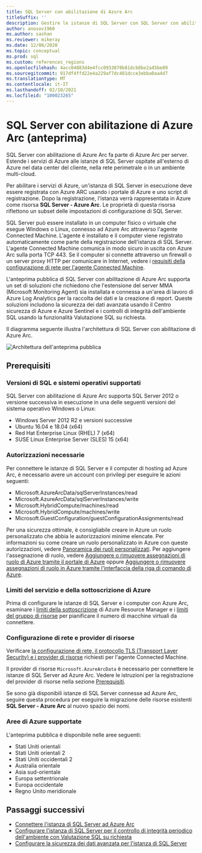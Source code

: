 ```yaml
---
title: SQL Server con abilitazione di Azure Arc
titleSuffix: ''
description: Gestire le istanze di SQL Server con SQL Server con abilitazione di Azure Arc
author: anosov1960
ms.author: sashan
ms.reviewer: mikeray
ms.date: 12/08/2020
ms.topic: conceptual
ms.prod: sql
ms.custom: references_regions
ms.openlocfilehash: 4acc04883d4e4fcc0933078b81dcb8be2a45be89
ms.sourcegitcommit: 917df4ffd22e4a229af7dc481dcce3ebba0aa4d7
ms.translationtype: MT
ms.contentlocale: it-IT
ms.lasthandoff: 02/10/2021
ms.locfileid: "100023265"
---
```

# <a name="azure-arc-enabled-sql-server-preview"></a>SQL Server con abilitazione di Azure Arc (anteprima)

SQL Server con abilitazione di Azure Arc fa parte di Azure Arc per server. Estende i servizi di Azure alle istanze di SQL Server ospitate all'esterno di Azure nel data center del cliente, nella rete perimetrale o in un ambiente multi-cloud.

Per abilitare i servizi di Azure, un'istanza di SQL Server in esecuzione deve essere registrata con Azure ARC usando i portale di Azure e uno script di registrazione. Dopo la registrazione, l'istanza verrà rappresentata in Azure come risorsa __SQL Server - Azure Arc__. Le proprietà di questa risorsa riflettono un subset delle impostazioni di configurazione di SQL Server.

SQL Server può essere installato in un computer fisico o virtuale che esegue Windows o Linux, connesso ad Azure Arc attraverso l'agente Connected Machine. L'agente è installato e il computer viene registrato automaticamente come parte della registrazione dell'istanza di SQL Server. L'agente Connected Machine comunica in modo sicuro in uscita con Azure Arc sulla porta TCP 443. Se il computer si connette attraverso un firewall o un server proxy HTTP per comunicare in Internet, vedere i [requisiti della configurazione di rete per l'agente Connected Machine](/azure/azure-arc/servers/agent-overview#prerequisites).

L'anteprima pubblica di SQL Server con abilitazione di Azure Arc supporta un set di soluzioni che richiedono che l'estensione del server MMA (Microsoft Monitoring Agent) sia installata e connessa a un'area di lavoro di Azure Log Analytics per la raccolta dei dati e la creazione di report. Queste soluzioni includono la sicurezza dei dati avanzata usando il Centro sicurezza di Azure e Azure Sentinel e i controlli di integrità dell'ambiente SQL usando la funzionalità Valutazione SQL su richiesta.

Il diagramma seguente illustra l'architettura di SQL Server con abilitazione di Azure Arc.

![Architettura dell'anteprima pubblica](media/overview/pubic-preview-architecture.png)

## <a name="prerequisites"></a>Prerequisiti

### <a name="supported-sql-versions-and-operating-systems"></a>Versioni di SQL e sistemi operativi supportati

SQL Server con abilitazione di Azure Arc supporta SQL Server 2012 o versione successiva in esecuzione in una delle seguenti versioni del sistema operativo Windows o Linux:

- Windows Server 2012 R2 e versioni successive
- Ubuntu 16.04 e 18.04 (x64)
- Red Hat Enterprise Linux (RHEL) 7 (x64) 
- SUSE Linux Enterprise Server (SLES) 15 (x64)

### <a name="required-permissions"></a>Autorizzazioni necessarie

Per connettere le istanze di SQL Server e il computer di hosting ad Azure Arc, è necessario avere un account con privilegi per eseguire le azioni seguenti:
   * Microsoft.AzureArcData/sqlServerInstances/read
   * Microsoft.AzureArcData/sqlServerInstances/write
   * Microsoft.HybridCompute/machines/read
   * Microsoft.HybridCompute/machines/write
   * Microsoft.GuestConfiguration/guestConfigurationAssignments/read

Per una sicurezza ottimale, è consigliabile creare in Azure un ruolo personalizzato che abbia le autorizzazioni minime elencate. Per informazioni su come creare un ruolo personalizzato in Azure con queste autorizzazioni, vedere [Panoramica dei ruoli personalizzati](/azure/active-directory/users-groups-roles/roles-custom-overview). Per aggiungere l'assegnazione di ruolo, vedere [Aggiungere o rimuovere assegnazioni di ruolo di Azure tramite il portale di Azure](/azure/role-based-access-control/role-assignments-portal) oppure [Aggiungere o rimuovere assegnazioni di ruolo in Azure tramite l'interfaccia della riga di comando di Azure](/azure/role-based-access-control/role-assignments-cli).

### <a name="azure-subscription-and-service-limits"></a>Limiti del servizio e della sottoscrizione di Azure

Prima di configurare le istanze di SQL Server e i computer con Azure Arc, esaminare i [limiti della sottoscrizione](/azure/azure-resource-manager/management/azure-subscription-service-limits#subscription-limits) di Azure Resource Manager e i [limiti del gruppo di risorse](/azure/azure-resource-manager/management/azure-subscription-service-limits#resource-group-limits) per pianificare il numero di macchine virtuali da connettere.

### <a name="networking-configuration-and-resource-providers"></a>Configurazione di rete e provider di risorse

Verificare [la configurazione di rete, il protocollo TLS (Transport Layer Security) e i provider di risorse](/azure/azure-arc/servers/agent-overview#prerequisites) richiesti per l'agente Connected Machine.

Il provider di risorse `Microsoft.AzureArcData` è necessario per connettere le istanze di SQL Server ad Azure Arc. Vedere le istruzioni per la registrazione del provider di risorse nella sezione [Prerequisiti](connect.md#prerequisites).

Se sono già disponibili istanze di SQL Server connesse ad Azure Arc, seguire questa procedura per eseguire la migrazione delle risorse esistenti **SQL Server - Azure Arc** al nuovo spazio dei nomi.

### <a name="supported-azure-regions"></a>Aree di Azure supportate

L'anteprima pubblica è disponibile nelle aree seguenti:
- Stati Uniti orientali
- Stati Uniti orientali 2
- Stati Uniti occidentali 2
- Australia orientale
- Asia sud-orientale
- Europa settentrionale
- Europa occidentale
- Regno Unito meridionale

## <a name="next-steps"></a>Passaggi successivi

- [Connettere l'istanza di SQL Server ad Azure Arc](connect.md)
- [Configurare l'istanza di SQL Server per il controllo di integrità periodico dell'ambiente con Valutazione SQL su richiesta](assess.md)
- [Configurare la sicurezza dei dati avanzata per l'istanza di SQL Server](configure-advanced-data-security.md)